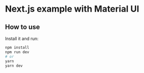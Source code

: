 # Next.js example with Material UI

## How to use

Install it and run:

```sh
npm install
npm run dev
# or
yarn
yarn dev
```
